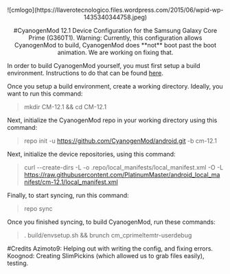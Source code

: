 <p align="center">
![cmlogo](https://llaverotecnologico.files.wordpress.com/2015/06/wpid-wp-1435340344758.jpeg)
<p align="center">
#CyanogenMod 12.1 Device Configuration for the Samsung Galaxy Core Prime (G360T1).
Warning: Currently, this configuration allows CyanogenMod to build, CyanogenMod does **not** boot past the boot animation. We are working on fixing that.

In order to build CyanogenMod yourself, you must first setup a build environment. Instructions to do that can be found [here](https://source.android.com/source/initializing.html).


Once you setup a build environment, create a working directory. Ideally, you want to run this command:
> mkdir CM-12.1 && cd CM-12.1

Next, initialize the CyanogenMod repo in your working directory using this command:
> repo init -u https://github.com/CyanogenMod/android.git -b cm-12.1

Next, initialize the device repositories, using this command:
> curl --create-dirs -L -o .repo/local_manifests/local_manifest.xml -O -L https://raw.githubusercontent.com/PlatinumMaster/android_local_manifest/cm-12.1/local_manifest.xml

Finally, to start syncing, run this command:
> repo sync


Once you finished syncing, to build CyanogenMod, run these commands:
> . build/envsetup.sh && brunch cm_cprimeltemtr-userdebug

#Credits
Azimoto9: Helping out with writing the config, and fixing errors.
Koognod: Creating SlimPickins (which allowed us to grab files easily), testing.
